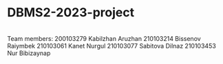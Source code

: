 # DBMS2-2023-project
<br>Team members:
200103279 Kabilzhan Aruzhan
210103214 Bissenov Raiymbek
210103061 Kanet Nurgul
210103077 Sabitova Dilnaz
210103453 Nur Bibizaynap
